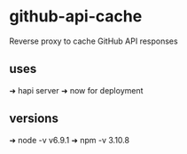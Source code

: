 # github-api-cache
Reverse proxy to cache GitHub API responses

## uses
➜  hapi server
➜  now for deployment

## versions
➜  node -v v6.9.1
➜  npm -v 3.10.8
